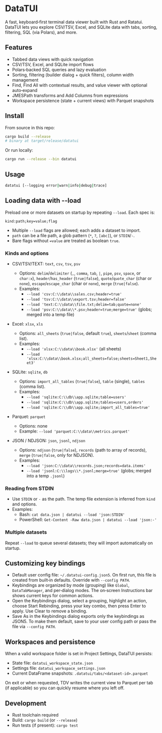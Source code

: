 # DataTUI

A fast, keyboard‑first terminal data viewer built with Rust and Ratatui. DataTUI lets you explore CSV/TSV, Excel, and SQLite data with tabs, sorting, filtering, SQL (via Polars), and more.

## Features

- Tabbed data views with quick navigation
- CSV/TSV, Excel, and SQLite import flows
- Polars‑backed SQL queries and lazy evaluation
- Sorting, filtering (builder dialog + quick filters), column width management
- Find, Find All with contextual results, and value viewer with optional auto‑expand
- JMESPath transforms and Add Columns from expressions
- Workspace persistence (state + current views) with Parquet snapshots

## Install

From source in this repo:

```bash
cargo build --release
# binary at target/release/datatui
```

Or run locally:

```bash
cargo run --release --bin datatui
```

## Usage

```bash
datatui [--logging error|warn|info|debug|trace]
```

## Loading data with --load

Preload one or more datasets on startup by repeating `--load`. Each spec is:

`kind:path;key=value;flag`

- Multiple `--load` flags are allowed; each adds a dataset to import.
- `path` can be a file path, a glob pattern (`*`, `?`, `[abc]`), or `STDIN`/`-`.
- Bare flags without `=value` are treated as boolean `true`.

### Kinds and options

- CSV/TSV/TEXT: `text`, `csv`, `tsv`, `psv`
  - Options: `delim`/`delimiter` (`,`, `comma`, `tab`, `|`, `pipe`, `psv`, `space`, or `char:x`), `header`/`has_header` (`true|false`), `quote`/`quote_char` (char or `none`), `escape`/`escape_char` (char or `none`), `merge` (`true|false`).
  - Examples:
    - `--load 'csv:C:\\data\\sales.csv;header=true'`
    - `--load 'tsv:C:\\data\\export.tsv;header=false'`
    - `--load 'text:C:\\data\\file.txt;delim=tab;quote=none'`
    - `--load 'psv:C:\\data\\*.psv;header=true;merge=true'` (globs; merged into a temp file)

- Excel: `xlsx`, `xls`
  - Options: `all_sheets` (`true|false`, default `true`), `sheets`/`sheet` (comma list).
  - Examples:
    - `--load 'xlsx:C:\\data\\book.xlsx'` (all sheets)
    - `--load 'xlsx:C:\\data\\book.xlsx;all_sheets=false;sheets=Sheet1,Sheet3'`

- SQLite: `sqlite`, `db`
  - Options: `import_all_tables` (`true|false`), `table` (single), `tables` (comma list).
  - Examples:
    - `--load 'sqlite:C:\\db\\app.sqlite;table=users'`
    - `--load 'sqlite:C:\\db\\app.sqlite;tables=users,orders'`
    - `--load 'sqlite:C:\\db\\app.sqlite;import_all_tables=true'`

- Parquet: `parquet`
  - Options: none
  - Example: `--load 'parquet:C:\\data\\metrics.parquet'`

- JSON / NDJSON: `json`, `jsonl`, `ndjson`
  - Options: `ndjson` (`true|false`), `records` (path to array of records), `merge` (`true|false`, only for NDJSON).
  - Examples:
    - `--load 'json:C:\\data\\records.json;records=data.items'`
    - `--load 'jsonl:C:\\logs\\*.jsonl;merge=true'` (globs; merged into a temp `.jsonl`)

### Reading from STDIN

- Use `STDIN` or `-` as the path. The temp file extension is inferred from `kind` and options.
- Examples:
  - Bash: `cat data.json | datatui --load 'json:STDIN'`
  - PowerShell: `Get-Content -Raw data.json | datatui --load 'json:-'`

### Multiple datasets

Repeat `--load` to queue several datasets; they will import automatically on startup.


## Customizing key bindings
- Default user config file: `~/.datatui-config.json5`. On first run, this file is created from built‑in defaults. Override with `--config PATH`.
- Keybindings are organized by mode (grouping) like `Global`, `DataTabManager`, and per‑dialog modes. The on‑screen Instructions bar shows current keys for common actions.
- Open the Keybindings dialog, select a grouping, highlight an action, choose Start Rebinding, press your key combo, then press Enter to apply. Use Clear to remove a binding.
- Save As in the Keybindings dialog exports only the keybindings as JSON5. To make them default, save to your user config path or pass the file via `--config PATH`.

## Workspaces and persistence

When a valid workspace folder is set in Project Settings, DataTUI persists:

- State file: `datatui_workspace_state.json`
- Settings file: `datatui_workspace_settings.json`
- Current DataFrame snapshots: `.datatui/tabs/<dataset-id>.parquet`

On exit or when requested, TDV writes the current view to Parquet per tab (if applicable) so you can quickly resume where you left off.

## Development

- Rust toolchain required
- Build: `cargo build` (or `--release`)
- Run tests (if present): `cargo test`

